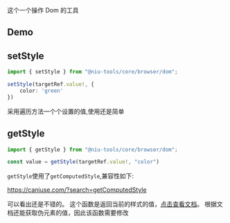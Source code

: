 这个一个操作 Dom 的工具

## Demo

<preview path="./demo.vue" title="@niu-tools/core/browser/dom" description="操作Dom"></preview>

## setStyle

```ts
import { setStyle } from "@niu-tools/core/browser/dom";

setStyle(targetRef.value!, {
    color: 'green'
})
```
采用遍历方法一个个设置的值,使用还是简单

## getStyle

```ts
import { getStyle } from "@niu-tools/core/browser/dom";

const value = getStyle(targetRef.value!, "color")
```

`getStyle`使用了`getComputedStyle`,兼容性如下:

https://caniuse.com/?search=getComputedStyle

可以看出还是不错的。
这个函数是返回当前的样式的值，[点击查看文档](https://developer.mozilla.org/zh-CN/docs/web/api/window/getcomputedstyle)。
根据文档还能获取伪元素的值，因此该函数需要修改
